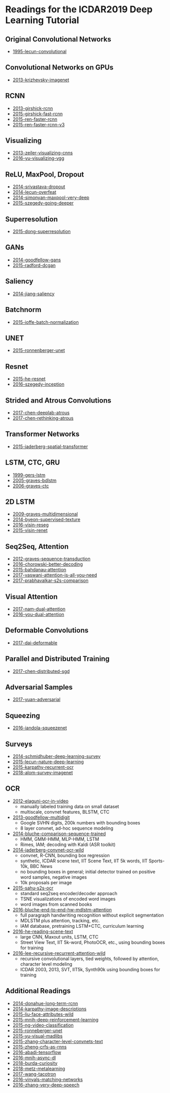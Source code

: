 # Readings for the ICDAR2019 Deep Learning Tutorial

## Original Convolutional Networks

- [1995-lecun-convolutional](General/1995-lecun-convolutional.pdf)

## Convolutional Networks on GPUs

- [2013-krizhevsky-imagenet](General/2013-krizhevsky-imagenet.pdf)

## RCNN

- [2013-girshick-rcnn](General/2013-girshick-rcnn.pdf)
- [2015-girshick-fast-rcnn](General/2015-girshick-fast-rcnn.pdf)
- [2015-ren-faster-rcnn](General/2015-ren-faster-rcnn.pdf)
- [2015-ren-faster-rcnn-v3](General/2015-ren-faster-rcnn-v3.pdf)

## Visualizing

- [2013-zeiler-visualizing-cnns](General/2013-zeiler-visualizing-cnns.pdf)
- [2016-yu-visualizing-vgg](General/2016-yu-visualizing-vgg.pdf)

## ReLU, MaxPool, Dropout

- [2014-srivastava-dropout](General/2014-srivastava-dropout.pdf)
- [2014-lecun-overfeat](General/2014-lecun-overfeat.pdf)
- [2014-simonyan-maxpool-very-deep](General/2014-simonyan-maxpool-very-deep.pdf)
- [2015-szegedy-going-deeper](General/2015-szegedy-going-deeper.pdf)

## Superresolution

- [2015-dong-superresolution](General/2015-dong-superresolution.pdf)

## GANs

- [2014-goodfellow-gans](General/2014-goodfellow-gans.pdf)
- [2015-radford-dcgan](General/2015-radford-dcgan.pdf)

<!-- # Siamese -->

## Saliency

- [2014-jiang-saliency](General/2014-jiang-saliency.pdf)

## Batchnorm

- [2015-ioffe-batch-normalization](General/2015-ioffe-batch-normalization.pdf)

## UNET

- [2015-ronnenberger-unet](General/2015-ronnenberger-unet.pdf)

## Resnet

- [2015-he-resnet](General/2015-he-resnet.pdf)
- [2016-szegedy-inception](General/2016-szegedy-inception.pdf)

## Strided and Atrous Convolutions

- [2017-chen-deeplab-atrous](General/2017-chen-deeplab-atrous.pdf)
- [2017-chen-rethinking-atrous](General/2017-chen-rethinking-atrous.pdf)

## Transformer Networks

- [2015-jaderberg-spatial-transformer](General/2015-jaderberg-spatial-transformer.pdf)

## LSTM, CTC, GRU

- [1999-gers-lstm](General/1999-gers-lstm.pdf)
- [2005-graves-bdlstm](General/2005-graves-bdlstm.pdf)
- [2006-graves-ctc](General/2006-graves-ctc.pdf)

## 2D LSTM

- [2009-graves-multidimensional](General/2009-graves-multidimensional.pdf)
- [2014-byeon-supervised-texture](General/2014-byeon-supervised-texture.pdf)
- [2016-visin-reseg](General/2016-visin-reseg.pdf)
- [2015-visin-renet](OCR/2015-visin-renet.pdf)

## Seq2Seq, Attention

- [2012-graves-sequence-transduction](General/2012-graves-sequence-transduction.pdf)
- [2016-chorowski-better-decoding](General/2016-chorowski-better-decoding.pdf)
- [2015-bahdanau-attention](General/2015-bahdanau-attention.pdf)
- [2017-vaswani-attention-is-all-you-need](General/2017-vaswani-attention-is-all-you-need.pdf)
- [2017-prabhavalkar-s2s-comparison](General/2017-prabhavalkar-s2s-comparison.pdf)

## Visual Attention

- [2017-nam-dual-attention](General/2017-nam-dual-attention.pdf)
- [2016-you-dual-attention](General/2016-you-dual-attention.pdf)

## Deformable Convolutions

- [2017-dai-deformable](General/2017-dai-deformable.pdf)

## Parallel and Distributed Training

- [2017-chen-distributed-sgd](General/2017-chen-distributed-sgd.pdf)

## Adversarial Samples

- [2017-yuan-adversarial](General/2017-yuan-adversarial.pdf)

## Squeezing

- [2016-iandola-squeezenet](General/2016-iandola-squeezenet.pdf)

## Surveys

- [2014-schmidhuber-deep-learning-survey](General/2014-schmidhuber-deep-learning-survey.pdf)
- [2015-lecun-nature-deep-learning](General/2015-lecun-nature-deep-learning.pdf)
- [2015-karpathy-recurrent-ocr](OCR/2015-karpathy-recurrent-ocr.pdf)
- [2018-alom-survey-imagenet](General/2018-alom-survey-imagenet.pdf)

## OCR

- [2012-elaguni-ocr-in-video](OCR/2012-elaguni-ocr-in-video.pdf)
    - manually labeled training data on small dataset
    - multiscale, convnet features, BLSTM, CTC
- [2013-goodfellow-multidigit](OCR/2013-goodfellow-multidigit.pdf)
    - Google SVHN digits, 200k numbers with bounding boxes
    - 8 layer convnet, ad-hoc sequence modeling
- [2014-bluche-comparison-sequence-trained](OCR/2014-bluche-comparison-sequence-trained.pdf)
    - HMM, GMM-HMM, MLP-HMM, LSTM
    - Rimes, IAM; decoding with Kaldi (ASR toolkit)
- [2014-jaderberg-convnet-ocr-wild](OCR/2014-jaderberg-convnet-ocr-wild.pdf)
    - convnet, R-CNN, bounding box regression
    - synthetic, ICDAR scene text, IIT Scene Text, IIT 5k words, IIT Sports-10k, BBC News
    - no bounding boxes in general; initial detector trained on positive word samples, negative images
    - 10k proposals per image
- [2015-sahu-s2s-ocr](OCR/2015-sahu-s2s-ocr.pdf)
    - standard seq2seq encoder/decoder approach
    - TSNE visualizations of encoded word images
    - word images from scanned books
- [2016-bluche-end-to-end-hw-mdlstm-attention](OCR/2016-bluche-end-to-end-hw-mdlstm-attention.pdf)
    - full paragraph handwriting recognition without explicit segmentation
    - MDLSTM plus attention, tracking, etc.
    - IAM database, pretraining LSTM+CTC, curriculum learning
- [2016-he-reading-scene-text](OCR/2016-he-reading-scene-text.pdf)
    - large CNN, Maxout units, LSTM, CTC
    - Street View Text, IIT 5k-word, PhotoOCR, etc., using bounding boxes for training
- [2016-lee-recursive-recurrent-attention-wild](OCR/2016-lee-recursive-recurrent-attention-wild.pdf)
    - recursive convolutional layers, tied weights, followed by attention, character level modeling
    - ICDAR 2003, 2013, SVT, IIT5k, Synth90k using bounding boxes for training

## Additional Readings

- [2014-donahue-long-term-rcnn](General/2014-donahue-long-term-rcnn.pdf)
- [2014-karpathy-image-descriptions](General/2014-karpathy-image-descriptions.pdf)
- [2015-liu-face-attributes-wild](General/2015-liu-face-attributes-wild.pdf)
- [2015-mnih-deep-reinforcement-learning](General/2015-mnih-deep-reinforcement-learning.pdf)
- [2015-ng-video-classification](General/2015-ng-video-classification.pdf)
- [2015-ronneberger-unet](General/2015-ronneberger-unet.pdf)
- [2015-yu-visual-madlibs](General/2015-yu-visual-madlibs.pdf)
- [2015-zhang-character-level-convnets-text](General/2015-zhang-character-level-convnets-text.pdf)
- [2015-zheng-crfs-as-rnns](General/2015-zheng-crfs-as-rnns.pdf)
- [2016-abadi-tensorflow](General/2016-abadi-tensorflow.pdf)
- [2016-mnih-async-dl](General/2016-mnih-async-dl.pdf)
- [2018-burda-curiosity](General/2018-burda-curiosity.pdf)
- [2018-metz-metalearning](General/2018-metz-metalearning.pdf)
- [2017-wang-tacotron](General/2017-wang-tacotron.pdf)
- [2016-vinyals-matching-networks](General/2016-vinyals-matching-networks.pdf)
- [2016-zhang-very-deep-speech](General/2016-zhang-very-deep-speech.pdf)
